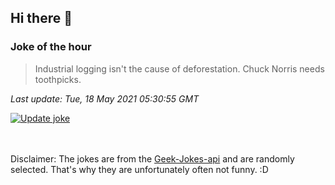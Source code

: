 ## Hi there 👋

### Joke of the hour
<!-- joke -->
>Industrial logging isn't the cause of deforestation. Chuck Norris needs toothpicks.
<!-- /joke -->

*Last update: Tue, 18 May 2021 05:30:55 GMT*

[![Update joke](https://github.com/nclskfm/nclskfm/actions/workflows/joke.yml/badge.svg)](https://github.com/nclskfm/nclskfm/actions/workflows/joke.yml)

<br><br>
Disclaimer: The jokes are from the [Geek-Jokes-api](https://github.com/sameerkumar18/geek-joke-api) and are randomly selected. That's why they are unfortunately often not funny. :D
